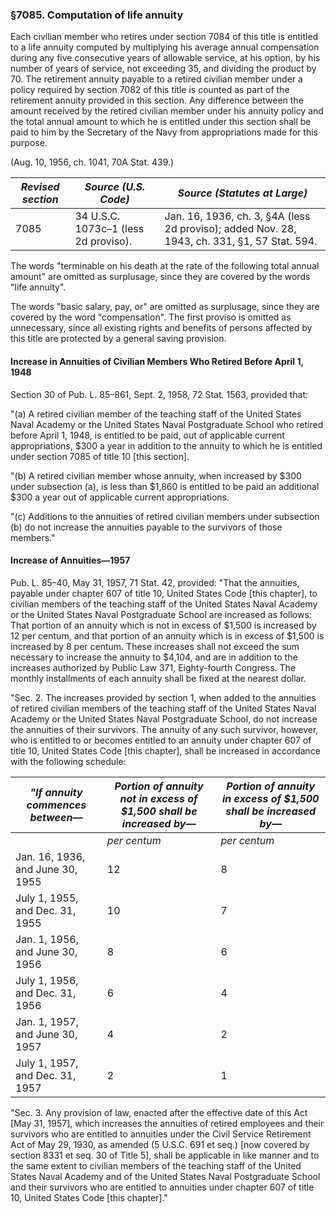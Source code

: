 ### §7085. Computation of life annuity ###

Each civilian member who retires under section 7084 of this title is entitled to a life annuity computed by multiplying his average annual compensation during any five consecutive years of allowable service, at his option, by his number of years of service, not exceeding 35, and dividing the product by 70. The retirement annuity payable to a retired civilian member under a policy required by section 7082 of this title is counted as part of the retirement annuity provided in this section. Any difference between the amount received by the retired civilian member under his annuity policy and the total annual amount to which he is entitled under this section shall be paid to him by the Secretary of the Navy from appropriations made for this purpose.

(Aug. 10, 1956, ch. 1041, 70A Stat. 439.)

|*Revised section*|        *Source (U.S. Code)*        |                                *Source (Statutes at Large)*                                |
|-----------------|------------------------------------|--------------------------------------------------------------------------------------------|
|      7085       |34 U.S.C. 1073c–1 (less 2d proviso).|Jan. 16, 1936, ch. 3, §4A (less 2d proviso); added Nov. 28, 1943, ch. 331, §1, 57 Stat. 594.|

The words "terminable on his death at the rate of the following total annual amount" are omitted as surplusage, since they are covered by the words "life annuity".

The words "basic salary, pay, or" are omitted as surplusage, since they are covered by the word "compensation". The first proviso is omitted as unnecessary, since all existing rights and benefits of persons affected by this title are protected by a general saving provision.

#### Increase in Annuities of Civilian Members Who Retired Before April 1, 1948 ####

Section 30 of Pub. L. 85–861, Sept. 2, 1958, 72 Stat. 1563, provided that:

"(a) A retired civilian member of the teaching staff of the United States Naval Academy or the United States Naval Postgraduate School who retired before April 1, 1948, is entitled to be paid, out of applicable current appropriations, $300 a year in addition to the annuity to which he is entitled under section 7085 of title 10 [this section].

"(b) A retired civilian member whose annuity, when increased by $300 under subsection (a), is less than $1,860 is entitled to be paid an additional $300 a year out of applicable current appropriations.

"(c) Additions to the annuities of retired civilian members under subsection (b) do not increase the annuities payable to the survivors of those members."

#### Increase of Annuities—1957 ####

Pub. L. 85–40, May 31, 1957, 71 Stat. 42, provided: "That the annuities, payable under chapter 607 of title 10, United States Code [this chapter], to civilian members of the teaching staff of the United States Naval Academy or the United States Naval Postgraduate School are increased as follows: That portion of an annuity which is not in excess of $1,500 is increased by 12 per centum, and that portion of an annuity which is in excess of $1,500 is increased by 8 per centum. These increases shall not exceed the sum necessary to increase the annuity to $4,104, and are in addition to the increases authorized by Public Law 371, Eighty-fourth Congress. The monthly installments of each annuity shall be fixed at the nearest dollar.

"Sec. 2. The increases provided by section 1, when added to the annuities of retired civilian members of the teaching staff of the United States Naval Academy or the United States Naval Postgraduate School, do not increase the annuities of their survivors. The annuity of any such survivor, however, who is entitled to or becomes entitled to an annuity under chapter 607 of title 10, United States Code [this chapter], shall be increased in accordance with the following schedule:

|*"If annuity commences between—*|*Portion of annuity not in excess of $1,500 shall be increased by—*|*Portion of annuity in excess of $1,500 shall be increased by—*|
|--------------------------------|-------------------------------------------------------------------|---------------------------------------------------------------|
|                                |                           *per centum*                            |                         *per centum*                          |
|Jan. 16, 1936, and June 30, 1955|                                12                                 |                               8                               |
|July 1, 1955, and Dec. 31, 1955 |                                10                                 |                               7                               |
|Jan. 1, 1956, and June 30, 1956 |                                 8                                 |                               6                               |
|July 1, 1956, and Dec. 31, 1956 |                                 6                                 |                               4                               |
|Jan. 1, 1957, and June 30, 1957 |                                 4                                 |                               2                               |
|July 1, 1957, and Dec. 31, 1957 |                                 2                                 |                               1                               |

"Sec. 3. Any provision of law, enacted after the effective date of this Act [May 31, 1957], which increases the annuities of retired employees and their survivors who are entitled to annuities under the Civil Service Retirement Act of May 29, 1930, as amended (5 U.S.C. 691 et seq.) [now covered by section 8331 et seq. 30 of Title 5], shall be applicable in like manner and to the same extent to civilian members of the teaching staff of the United States Naval Academy and of the United States Naval Postgraduate School and their survivors who are entitled to annuities under chapter 607 of title 10, United States Code [this chapter]."